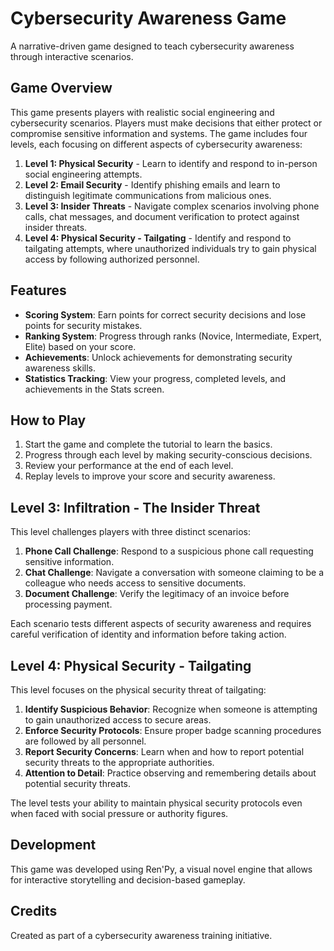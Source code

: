# Cybersecurity Awareness Game

A narrative-driven game designed to teach cybersecurity awareness through interactive scenarios.

## Game Overview

This game presents players with realistic social engineering and cybersecurity scenarios. Players must make decisions that either protect or compromise sensitive information and systems. The game includes four levels, each focusing on different aspects of cybersecurity awareness:

1. **Level 1: Physical Security** - Learn to identify and respond to in-person social engineering attempts.
2. **Level 2: Email Security** - Identify phishing emails and learn to distinguish legitimate communications from malicious ones.
3. **Level 3: Insider Threats** - Navigate complex scenarios involving phone calls, chat messages, and document verification to protect against insider threats.
4. **Level 4: Physical Security - Tailgating** - Identify and respond to tailgating attempts, where unauthorized individuals try to gain physical access by following authorized personnel.

## Features

- **Scoring System**: Earn points for correct security decisions and lose points for security mistakes.
- **Ranking System**: Progress through ranks (Novice, Intermediate, Expert, Elite) based on your score.
- **Achievements**: Unlock achievements for demonstrating security awareness skills.
- **Statistics Tracking**: View your progress, completed levels, and achievements in the Stats screen.

## How to Play

1. Start the game and complete the tutorial to learn the basics.
2. Progress through each level by making security-conscious decisions.
3. Review your performance at the end of each level.
4. Replay levels to improve your score and security awareness.

## Level 3: Infiltration - The Insider Threat

This level challenges players with three distinct scenarios:

1. **Phone Call Challenge**: Respond to a suspicious phone call requesting sensitive information.
2. **Chat Challenge**: Navigate a conversation with someone claiming to be a colleague who needs access to sensitive documents.
3. **Document Challenge**: Verify the legitimacy of an invoice before processing payment.

Each scenario tests different aspects of security awareness and requires careful verification of identity and information before taking action.

## Level 4: Physical Security - Tailgating

This level focuses on the physical security threat of tailgating:

1. **Identify Suspicious Behavior**: Recognize when someone is attempting to gain unauthorized access to secure areas.
2. **Enforce Security Protocols**: Ensure proper badge scanning procedures are followed by all personnel.
3. **Report Security Concerns**: Learn when and how to report potential security threats to the appropriate authorities.
4. **Attention to Detail**: Practice observing and remembering details about potential security threats.

The level tests your ability to maintain physical security protocols even when faced with social pressure or authority figures.

## Development

This game was developed using Ren'Py, a visual novel engine that allows for interactive storytelling and decision-based gameplay.

## Credits

Created as part of a cybersecurity awareness training initiative.
